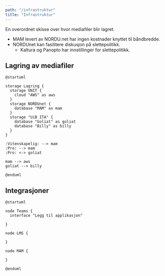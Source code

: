 ```yaml
---
path: "/infrastruktur"
title: "Infrastruktur"
---
```


En overordnet skisse over hvor mediafiler blir lagret.

* MAM levert av NORDU.net har ingen kostnader knyttet til båndbredde.
* NORDUnet kan fasilitere diskusjon på slettepolitikk.
  * Kaltura og Panopto har innstillinger for slettepolitikk. 


## Lagring av mediafiler

```plantuml 
@startuml

storage Lagring {
  storage UNIT {
    cloud "AWS" as aws
  }
  storage NORDUnet {
    database "MAM" as mam
  }
  storage "UiB ITA" {
    database "Goliat" as goliat
    database "Billy" as billy
  }
}

:Vitenskapelig: --> mam
:Pro: --> mam
:Pro: <-> goliat

mam --> aws
goliat --> billy

@enduml
```

## Integrasjoner

```plantuml 
@startuml

node Teams {
  interface "Legg til applikasjon"
  
}

node LMS {
  
}

node MAM {
  
}

@enduml
```
